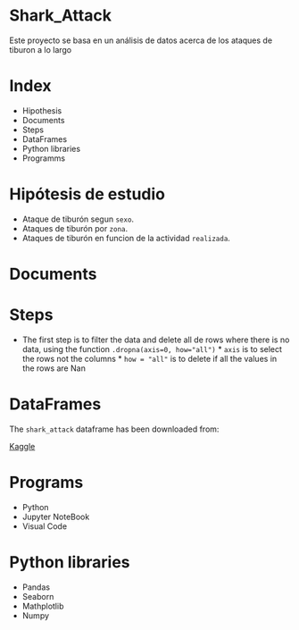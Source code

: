 # Shark_Attack

Este proyecto se basa en un análisis de datos acerca de los ataques de tiburon a lo largo 

# Index

* Hipothesis
* Documents
* Steps
* DataFrames
* Python libraries
* Programms




# Hipótesis de estudio

* Ataque de tiburón segun `sexo`.
* Ataques de tiburón por `zona`.
* Ataques de tiburón en funcion de la actividad `realizada`.



# Documents


# Steps

* The first step is to filter the data and delete all de rows where there is no data, using the function `.dropna(axis=0, how="all")`
        * `axis` is to select the rows not the columns
        * `how = "all"` is to delete if all the values in the rows are Nan


# DataFrames

The `shark_attack` dataframe has been downloaded from:

[Kaggle](https://www.kaggle.com/teajay/global-shark-attacks)


# Programs

* Python
* Jupyter NoteBook
* Visual Code


# Python libraries

* Pandas
* Seaborn
* Mathplotlib
* Numpy
